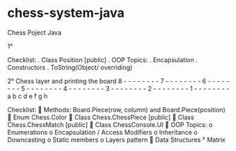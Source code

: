 # chess-system-java
Chess Poject Java

1°

Checklist:
. Class Position [public]
. OOP Topics:
      . Encapsulation
      . Constructors
      . ToString(Object/ overriding)
      
2°
Chess layer and printing the board
8 - - - - - - - -
7 - - - - - - - -
6 - - - - - - - -
5 - - - - - - - -
4 - - - - - - - -
3 - - - - - - - -
2 - - - - - - - -
1 - - - - - - - -
 a b c d e f g h
 
Checklist:
       Methods: Board.Piece(row, column) and Board.Piece(position)
       Enum Chess.Color
       Class Chess.ChessPiece [public]
       Class Chess.ChessMatch [public]
       Class ChessConsole.UI
       OOP Topics:
            o Enumerations
            o Encapsulation / Access Modifiers
            o Inheritance
            o Downcasting
            o Static members
            o Layers pattern
       Data Structures
            ° Matrix
